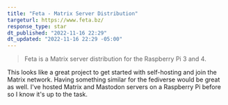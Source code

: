 ```yaml
---
title: "Feta - Matrix Server Distribution"
targeturl: https://www.feta.bz/
response_type: star
dt_published: "2022-11-16 22:29"
dt_updated: "2022-11-16 22:29 -05:00"
---
```


> Feta is a Matrix server distribution for the Raspberry Pi 3 and 4.

This looks like a great project to get started with self-hosting and join the Matrix network. Having something similar for the fediverse would be great as well. I've hosted Matrix and Mastodon servers on a Raspberry Pi before so I know it's up to the task. 